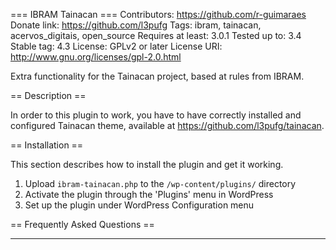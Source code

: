 === IBRAM Tainacan ===
Contributors: https://github.com/r-guimaraes
Donate link: https://github.com/l3pufg
Tags: ibram, tainacan, acervos_digitais, open_source
Requires at least: 3.0.1
Tested up to: 3.4
Stable tag: 4.3
License: GPLv2 or later
License URI: http://www.gnu.org/licenses/gpl-2.0.html

Extra functionality for the Tainacan project, based at rules from IBRAM.

== Description ==

In order to this plugin to work, you have to have correctly installed and configured Tainacan theme,
available at https://github.com/l3pufg/tainacan.

== Installation ==

This section describes how to install the plugin and get it working.

1. Upload `ibram-tainacan.php` to the `/wp-content/plugins/` directory
2. Activate the plugin through the 'Plugins' menu in WordPress
3. Set up the plugin under WordPress Configuration menu

== Frequently Asked Questions ==

---